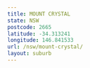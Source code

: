 ```yaml
---
title: MOUNT CRYSTAL
state: NSW
postcode: 2665
latitude: -34.313241
longitude: 146.841533
url: /nsw/mount-crystal/
layout: suburb
---
```

